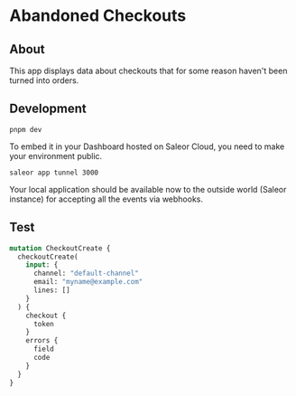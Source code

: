 # Abandoned Checkouts

## About

This app displays data about checkouts that for some reason haven't been turned into orders.

## Development

`pnpm dev`

To embed it in your Dashboard hosted on Saleor Cloud, you need to make your environment public.

`saleor app tunnel 3000`

Your local application should be available now to the outside world (Saleor instance) for accepting all the events via webhooks.

## Test

```graphql
mutation CheckoutCreate {
  checkoutCreate(
    input: {
      channel: "default-channel"
      email: "myname@example.com"
      lines: []
    }
  ) {
    checkout {
      token
    }
    errors {
      field
      code
    }
  }
}
```
